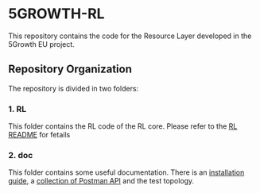 # 5GROWTH-RL
This repository contains the code for the Resource Layer developed in the 5Growth EU project.

## Repository Organization
The repository is divided in two folders:

### 1. RL 
This folder contains the RL code of the RL core. Please refer to the [RL README](rl/README.md) for fetails

### 2. doc
This folder contains some useful documentation. There is an [installation guide](doc/INSTALL.rtf), a [collection of Postman API](doc/postman_collections/rl.postman_collection.json) and the test topology.


